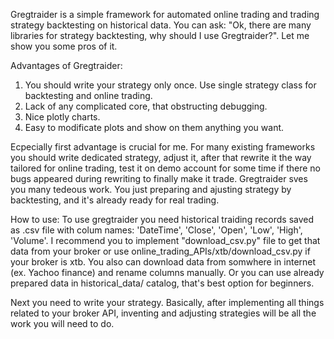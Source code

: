 Gregtraider is a simple framework for automated online trading and trading strategy backtesting on historical data. You can ask: "Ok, there are many libraries for strategy backtesting, why should I use Gregtraider?". Let me show you some pros of it.

Advantages of Gregtraider:
1. You should write your strategy only once. Use single strategy class for backtesting and online trading.
2. Lack of any complicated core, that obstructing debugging.
3. Nice plotly charts.
4. Easy to modificate plots and show on them anything you want.


Ecpecially first advantage is crucial for me.  For many existing frameworks you should write dedicated strategy, adjust it, after that rewrite it the way tailored for online trading, test it on demo account for some time if there no bugs appeared during rewriting to finally make it trade. Gregtraider sves you many tedeous work. You just preparing and ajusting strategy by backtesting, and it's already ready for real trading.

How to use:
To use gregtraider you need historical traiding records saved as .csv file with colum names: 'DateTime', 'Close', 'Open', 'Low', 'High', 'Volume'. I recommend you to implement "download_csv.py" file to get that data from your broker or use online_trading_APIs/xtb/download_csv.py if your broker is xtb. You also can download data from somwhere in internet (ex. Yachoo finance) and rename columns manually. Or you can use already prepared data in historical_data/ catalog, that's best option for beginners.

Next you need to write your strategy. Basically, after implementing all things related to your broker API, inventing and adjusting strategies will be all the work you will need to do.

